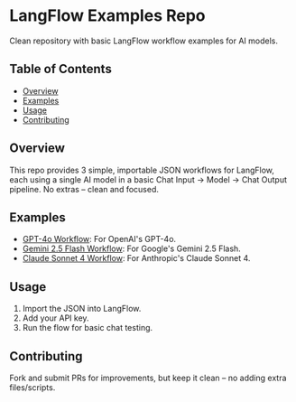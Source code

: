 # LangFlow Examples Repo

Clean repository with basic LangFlow workflow examples for AI models.

## Table of Contents
- [Overview](#overview)
- [Examples](#examples)
- [Usage](#usage)
- [Contributing](#contributing)

## Overview
This repo provides 3 simple, importable JSON workflows for LangFlow, each using a single AI model in a basic Chat Input -> Model -> Chat Output pipeline. No extras – clean and focused.

## Examples
- [GPT-4o Workflow](./examples/gpt-4o-workflow.json): For OpenAI's GPT-4o.
- [Gemini 2.5 Flash Workflow](./examples/gemini-2.5-flash-workflow.json): For Google's Gemini 2.5 Flash.
- [Claude Sonnet 4 Workflow](./examples/claude-sonnet-4-workflow.json): For Anthropic's Claude Sonnet 4.

## Usage
1. Import the JSON into LangFlow.
2. Add your API key.
3. Run the flow for basic chat testing.

## Contributing
Fork and submit PRs for improvements, but keep it clean – no adding extra files/scripts.